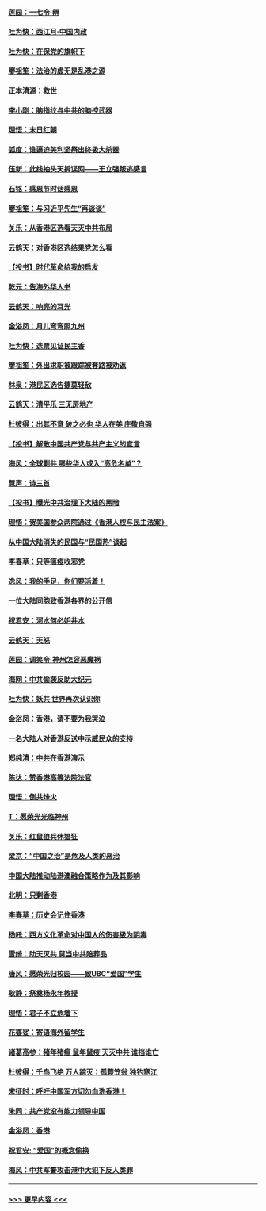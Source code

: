 #### [莲园：一七令‧辨](../pages/nsc993/n11692558.md?t=12011755) 
#### [吐为快：西江月·中国内政](../pages/nsc993/n11692071.md?t=12011755) 
#### [吐为快：在保党的旗帜下](../pages/nsc993/n11691188.md?t=12011755) 
#### [廖祖笙：法治的虚无是乱港之源](../pages/nsc993/n11690605.md?t=12011755) 
#### [正本清源：救世](../pages/nsc993/n11689134.md?t=12011755) 
#### [李小刚：脑指纹与中共的脑控武器](../pages/nsc993/n11688900.md?t=12011755) 
#### [理悟：末日红朝](../pages/nsc993/n11688829.md?t=12011755) 
#### [弧度：谁逼迫美利坚祭出终极大杀器](../pages/nsc993/n11688735.md?t=12011755) 
#### [伍新：此线抽头天拆谍网——王立强叛逃感言](../pages/nsc993/n11687981.md?t=12011755) 
#### [石铭：感恩节时话感恩](../pages/nsc993/n11687568.md?t=12011755) 
#### [廖祖笙：与习近平先生“再谈谈”](../pages/nsc993/n11687005.md?t=12011755) 
#### [关乐：从香港区选看天灭中共布局](../pages/nsc993/n11686647.md?t=12011755) 
#### [云鹤天：对香港区选结果党怎么看](../pages/nsc993/n11686216.md?t=12011755) 
#### [【投书】时代革命给我的启发](../pages/nsc993/n11684287.md?t=12011755) 
#### [乾元：告海外华人书](../pages/nsc993/n11684044.md?t=12011755) 
#### [云鹤天：响亮的耳光](../pages/nsc993/n11684254.md?t=12011755) 
#### [金浴凤：月儿弯弯照九州](../pages/nsc993/n11684231.md?t=12011755) 
#### [吐为快：选票见证民主香](../pages/nsc993/n11684206.md?t=12011755) 
#### [廖祖笙：外出求职被跟踪被套路被劝返](../pages/nsc993/n11683874.md?t=12011755) 
#### [林泉：港民区选告捷莫轻敌](../pages/nsc993/n11683930.md?t=12011755) 
#### [云鹤天：清平乐 三无房地产](../pages/nsc993/n11681521.md?t=12011755) 
#### [杜彼得：出其不意 破之必也 华人在美 庄敬自强](../pages/nsc993/n11679554.md?t=12011755) 
#### [【投书】解散中国共产党与共产主义的宣言](../pages/nsc993/n11679177.md?t=12011755) 
#### [海风：全球剿共 哪些华人或入“高危名单”？](../pages/nsc993/n11678617.md?t=12011755) 
#### [慧声：诗三首](../pages/nsc993/n11678848.md?t=12011755) 
#### [【投书】曝光中共治理下大陆的黑暗](../pages/nsc993/n11678674.md?t=12011755) 
#### [理悟：贺美国参众两院通过《香港人权与民主法案》](../pages/nsc993/n11678104.md?t=12011755) 
#### [从中国大陆消失的民国与“民国热”谈起](../pages/nsc993/n11678075.md?t=12011755) 
#### [李春草：只等瘟疫收邪党](../pages/nsc993/n11677308.md?t=12011755) 
#### [逸风：我的手足，你们要活着！](../pages/nsc993/n11676352.md?t=12011755) 
#### [一位大陆同胞致香港各界的公开信](../pages/nsc993/n11675761.md?t=12011755) 
#### [祝君安：河水何必妒井水](../pages/nsc993/n11675746.md?t=12011755) 
#### [云鹤天：天怒](../pages/nsc993/n11675718.md?t=12011755) 
#### [莲园：调笑令‧神州怎容恶魔祸](../pages/nsc993/n11675648.md?t=12011755) 
#### [海网：中共偷袭反助大纪元](../pages/nsc993/n11673515.md?t=12011755) 
#### [吐为快：妖共 世界再次认识你](../pages/nsc993/n11673506.md?t=12011755) 
#### [金浴凤：香港，请不要为我哭泣](../pages/nsc993/n11673248.md?t=12011755) 
#### [一名大陆人对香港反送中示威民众的支持](../pages/nsc993/n11672615.md?t=12011755) 
#### [郑纯清：中共在香港演示](../pages/nsc993/n11670539.md?t=12011755) 
#### [陈达：赞香港高等法院法官](../pages/nsc993/n11669542.md?t=12011755) 
#### [理悟：倒共烽火](../pages/nsc993/n11668844.md?t=12011755) 
#### [T：愿荣光光临神州](../pages/nsc993/n11668421.md?t=12011755) 
#### [关乐：红鼠狼兵休猖狂](../pages/nsc993/n11668378.md?t=12011755) 
#### [梁京：“中国之治”是危及人类的恶治](../pages/nsc993/n11668328.md?t=12011755) 
#### [中国大陆推动陆港澳融合策略作为及其影响](../pages/nsc993/n11668157.md?t=12011755) 
#### [北明：只剩香港](../pages/nsc993/n11668002.md?t=12011755) 
#### [李春草：历史会记住香港](../pages/nsc993/n11667927.md?t=12011755) 
#### [杨吒：西方文化革命对中国人的伤害极为阴毒](../pages/nsc993/n11664521.md?t=12011755) 
#### [雪绮：助天灭共 莫当中共陪葬品](../pages/nsc993/n11662650.md?t=12011755) 
#### [唐风：愿荣光归校园——致UBC“爱国”学生](../pages/nsc993/n11662194.md?t=12011755) 
#### [耿静：祭奠杨永年教授](../pages/nsc993/n11662514.md?t=12011755) 
#### [理悟：君子不立危墙下](../pages/nsc993/n11662172.md?t=12011755) 
#### [花婆娑：寄语海外留学生](../pages/nsc993/n11662121.md?t=12011755) 
#### [诸葛高参：猪年猪瘟 鼠年鼠疫 天灭中共 谁挡谁亡](../pages/nsc993/n11661980.md?t=12011755) 
#### [杜彼得：千鸟飞绝 万人踪灭；孤蓑笠翁 独钓寒江](../pages/nsc993/n11661170.md?t=12011755) 
#### [宋征时：呼吁中国军方切勿血洗香港！](../pages/nsc993/n11415318.md?t=12011755) 
#### [朱同：共产党没有能力领导中国](../pages/nsc993/n11660421.md?t=12011755) 
#### [金浴凤：香港](../pages/nsc993/n11660419.md?t=12011755) 
#### [祝君安: “爱国”的概念偷换](../pages/nsc993/n11659706.md?t=12011755) 
#### [海风：中共军警攻击港中大犯下反人类罪](../pages/nsc993/n11659632.md?t=12011755) 

----
#### [ >>> 更早内容 <<< ](../indexes/nsc993-earlier.md)

